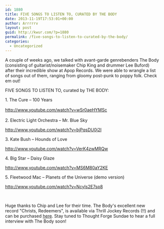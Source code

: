 ```yaml
---
id: 1880
title: FIVE SONGS TO LISTEN TO, CURATED BY THE BODY
date: 2013-11-19T17:53:01+00:00
author: Arrrrrv
layout: post
guid: http://kwur.com/?p=1880
permalink: /five-songs-to-listen-to-curated-by-the-body/
categories:
  - Uncategorized
---
```

<div class="pf-content">
  <p>
    A couple of weeks ago, we talked with avant-garde genrebenders The Body (consisting of guitarist/noisemaker Chip King and drummer Lee Buford) after their incredible show at Apop Records. We were able to wrangle a list of songs out of them, ranging from gloomy post-punk to poppy folk. Check em out!
  </p>
  
  <p>
    FIVE SONGS TO LISTEN TO, curated by THE BODY:
  </p>
  
  <p>
    1. The Cure – 100 Years
  </p>
  
  <p>
    <a href="http://www.youtube.com/watch?v=wSr0aeHYMSc" style="line-height: 1.6em">http://www.youtube.com/watch?v=wSr0aeHYMSc</a>
  </p>
  
  <p>
    2. Electric Light Orchestra – Mr. Blue Sky
  </p>
  
  <p>
    <a href="http://www.youtube.com/watch?v=bjPqsDU0j2I">http://www.youtube.com/watch?v=bjPqsDU0j2I</a>
  </p>
  
  <p>
    3. Kate Bush – Hounds of Love
  </p>
  
  <p>
    <a href="http://www.youtube.com/watch?v=VerK4zwMRQw">http://www.youtube.com/watch?v=VerK4zwMRQw</a>
  </p>
  
  <p>
    4. Big Star – Daisy Glaze
  </p>
  
  <p>
    <a href="http://www.youtube.com/watch?v=MS6M80aY2KE">http://www.youtube.com/watch?v=MS6M80aY2KE</a>
  </p>
  
  <p>
    5. Fleetwood Mac – Planets of the Universe (demo version)
  </p>
  
  <p>
    <a href="http://www.youtube.com/watch?v=NcyIs2E7sp8">http://www.youtube.com/watch?v=NcyIs2E7sp8</a>
  </p>
  
  <p>
     
  </p>
  
  <p>
    Huge thanks to Chip and Lee for their time. The Body's excellent new record "Christs, Redeemers", is available via Thrill Jockey Records (!!) and can be purchased <a href="http://thrilljockey.com/thrill/The-Body/Christs-Redeemers#.Uowxw8Trw0A">here</a>. Stay tuned to Thought Forge Sundae to hear a full interview with The Body soon!
  </p>
</div>